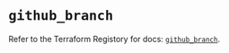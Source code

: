 # `github_branch`

Refer to the Terraform Registory for docs: [`github_branch`](https://registry.terraform.io/providers/integrations/github/5.38.0/docs/resources/branch).
